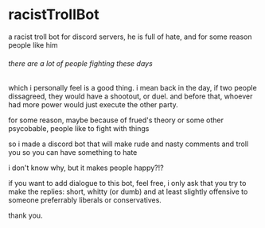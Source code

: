 # racistTrollBot
a racist troll bot for discord servers, he is full of hate, and for some reason people like him

<h6>there are a lot of people fighting these days</h6>
which i personally feel is a good thing. i mean back in the day, if two people dissagreed, they would have a shootout, or duel. and before that, whoever had more power 
would just execute the other party.

for some reason, maybe because of frued's theory or some other psycobable, people like to fight with things

so i made a discord bot that will make rude and nasty comments and troll you so you can have something to hate

i don't know why, but it makes people happy?!?

if you want to add dialogue to this bot, feel free, i only ask that you try to make the replies: short, whitty (or dumb) and at least slightly offensive to someone
preferrably liberals or conservatives.

thank you.
